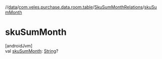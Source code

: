 //[data](../../../index.md)/[com.veles.purchase.data.room.table](../index.md)/[SkuSumMonthRelations](index.md)/[skuSumMonth](sku-sum-month.md)

# skuSumMonth

[androidJvm]\
val [skuSumMonth](sku-sum-month.md): [String](https://kotlinlang.org/api/latest/jvm/stdlib/kotlin/-string/index.html)?
